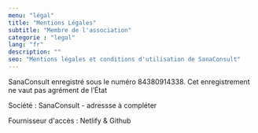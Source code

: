 ```yaml
---
menu: "légal"
title: "Mentions Légales"
subtitle: "Membre de l'association"
categorie : "legal"
lang: "fr"
description: ""
seo: "Mentions légales et conditions d'utilisation de SanaConsult"
---
```

SanaConsult enregistré sous le numéro 84380914338. Cet enregistrement ne vaut pas agrément de l’État

Société : SanaConsult - adressse à compléter

Fournisseur d'accès : Netlify & Github

